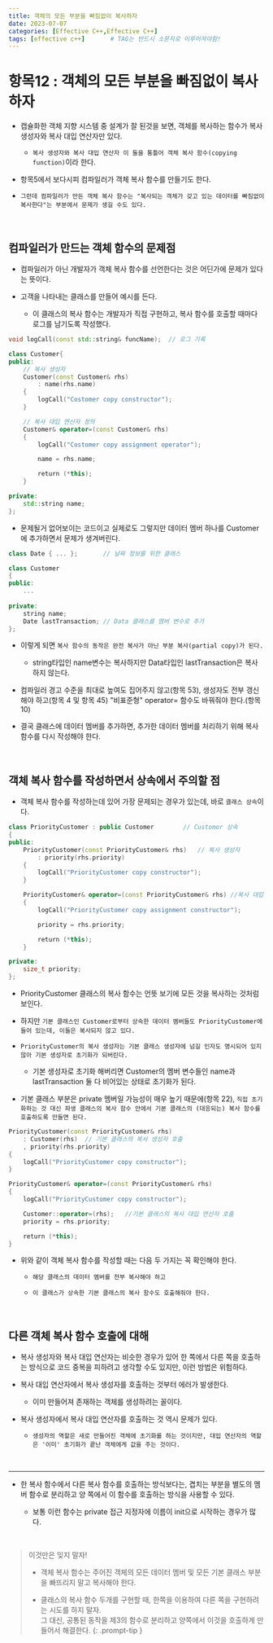 ```yaml
---
title: 객체의 모든 부분을 빠짐없이 복사하자
date: 2023-07-07
categories: [Effective C++,Effective C++]
tags: [effective c++]		# TAG는 반드시 소문자로 이루어져야함!
---
```


**항목12 : 객체의 모든 부분을 빠짐없이 복사하자**
==========

* 캡슐화한 객체 지향 시스템 중 설계가 잘 된것을 보면, 객체를 복사하는 함수가 복사 생성자와 복사 대입 연산자만 있다.

  * `복사 생성자와 복사 대입 연산자 이 둘을 통틀어 객체 복사 함수(copying function)`이라 한다.

* 항목5에서 보다시피 컴파일러가 객체 복사 함수를 만들기도 한다.
  
* `그런데 컴파일러가 만든 객체 복사 함수는 "복사되는 객체가 갖고 있는 데이터를 빠짐없이 복사한다"는 부분에서 문제가 생길 수도 있다.`


<br>


**컴파일러가 만드는 객체 함수의 문제점**
------------

* 컴파일러가 아닌 개발자가 객체 복사 함수를 선언한다는 것은 어딘가에 문제가 있다는 뜻이다.

* 고객을 나타내는 클래스를 만들어 예시를 든다.

  * 이 클래스의 복사 함수는 개발자가 직접 구현하고, 복사 함수를 호출할 때마다 로그를 남기도록 작성했다.

```c++
void logCall(const std::string& funcName);  // 로그 기록

class Customer{
public:
    // 복사 생성자
    ‌Customer(const Customer& rhs)
        ‌‌: name(rhs.name)
    ‌{
        ‌‌logCall("Costomer copy constructor");
    ‌}

    // 복사 대입 연산자 정의
    ‌Customer& operator=(const Customer& rhs)
    ‌{
        ‌‌logCall("Costomer copy assignment operator");

        ‌‌name = rhs.name;

        ‌‌return (*this);
    ‌}

private:
    std::string name;
};
```

* 문제될거 없어보이는 코드이고 실제로도 그렇지만 데이터 멤버 하나를 Customer에 추가하면서 문제가 생겨버린다.

```c++
class Date { ... };       // 날짜 정보를 위한 클래스

class Customer
{
public:
    ‌...
​​​​
private:
    ‌string name;
    ‌Date lastTransaction; // Data 클래스를 멤버 변수로 추가
};
```

* 이렇게 되면 `복사 함수의 동작은 완전 복사가 아닌 부분 복사(partial copy)가 된다.`

  * string타입인 name변수는 복사하지만 Data타입인 lastTransaction은 복사하지 않는다.

* 컴파일러 경고 수준을 최대로 높여도 집어주지 않고(항목 53), 생성자도 전부 갱신해야 하고(항목 4 및 항목 45) "비표준형" operator= 함수도 바꿔줘야 한다.(항목 10)

* 결국 클래스에 데이터 멤버를 추가하면, 추가한 데이터 멤버를 처리하기 위해 복사 함수를 다시 작성해야 한다.


<br>

**객체 복사 함수를 작성하면서 상속에서 주의할 점**
-------------

* 객체 복사 함수를 작성하는데 있어 가장 문제되는 경우가 있는데, 바로 `클래스 상속`이다.

```c++
class PriorityCustomer : public Customer        // Customor 상속
{
public:
    ‌PriorityCustomer(const PriorityCustomer& rhs)   // 복사 생성자
    ‌‌    : priority(rhs.priority)
    ‌{
        ‌‌logCall("PriorityCustomer copy constructor");
    ‌}

    ‌PriorityCustomer& operator=(const PriorityCustomer& rhs) //복사 대입 연산자
    ‌{
        ‌‌logCall("PriorityCustomer copy assignment constructor");

        ‌‌priority = rhs.priority;

        ‌‌return (*this);
    ‌}

private:
    ‌size_t priority;
};
```

* PriorityCustomer 클래스의 복사 함수는 언뜻 보기에 모든 것을 복사하는 것처럼 보인다.

* 하지만 `기본 클래스인 Customer로부터 상속한 데이터 멤버들도 ‌PriorityCustomer에 들어 있는데, 이들은 복사되지 않고 있다.`

* ‌`PriorityCustomer의 복사 생성자는 기본 클래스 생성자에 넘길 인자도 명시되어 있지 않아 기본 생성자로 초기화가 되버린다.`

  * 기본 생성자로 초기화 해버리면 Customer의 멤버 변수들인 name과 lastTransaction 둘 다 비어있는 상태로 초기화가 된다.

* 기본 클래스 부분은 private 멤버일 가능성이 매우 높기 때문에(항목 22), `직접 초기화하는 것 대신 파생 클래스의 복사 함수 안에서 기본 클래스의 (대응되는) 복사 함수를 호출하도록 만들면 된다.`

```c++
PriorityCustomer(const PriorityCustomer& rhs)
    ‌: Customer(rhs)  // 기본 클래스의 복사 생성자 호출
    , priority(rhs.priority) 
{
    ‌logCall("PriorityCustomer copy constructor");
}

PriorityCustomer& operator=(const PriorityCustomer& rhs)
{
    ‌logCall("PriorityCustomer copy constructor");

    ‌Customer::operator=(rhs);   //기본 클래스의 복사 대입 연산자 호출
    ‌priority = rhs.priority;

    ‌return (*this);
}
```

* 위와 같이 객체 복사 함수를 작성할 때는 다음 두 가지는 꼭 확인해야 한다.

  * `해당 클래스의 데이터 멤버를 전부 복사해야 하고`

  * `이 클래스가 상속한 기본 클래스의 복사 함수도 호출해줘야 한다.`

<br>

**다른 객체 복사 함수 호출에 대해**
-----------------------

* 복사 생성자와 복사 대입 연산자는 비슷한 경우가 있어 한 쪽에서 다른 쪽을 호출하는 방식으로 코드 중복을 피하려고 생각할 수도 있지만, 이런 방법은 위험하다.

* 복사 대입 연산자에서 복사 생성자를 호출하는 것부터 에러가 발생한다.

  * 이미 만들어져 존재하는 객체를 생성하려는 꼴이다.

* 복사 생성자에서 복사 대입 연산자를 호출하는 것 역시 문제가 있다.

  * `생성자의 역할은 새로 만들어진 객체에 초기화를 하는 것이지만, 대입 연산자의 역할은 '이미' 초기화가 끝난 객체에게 값을 주는 것이다.`

<br>

-----------

* 한 복사 함수에서 다른 복사 함수를 호출하는 방식보다는, 겹치는 부분을 별도의 멤버 함수로 분리하고 양 쪽에서 이 함수를 호출하는 방식을 사용할 수 있다.

  * 보통 이런 함수는 private 접근 지정자에 이름이 init으로 시작하는 경우가 많다.

<br>

> 이것만은 잊지 말자!
> * 객체 복사 함수는 주어진 객체의 모든 데이터 멤버 및 모든 기본 클래스 부분을 빠뜨리지 말고 복사해야 한다.
> 
> * 클래스의 복사 함수 두개를 구현할 때, 한쪽을 이용하여 다른 쪽을 구현하려는 시도를 하지 말자.<br>
>   그 대신, 공통된 동작을 제3의 함수로 분리하고 양쪽에서 이것을 호출하게 만들어서 해결한다.
{: .prompt-tip }
